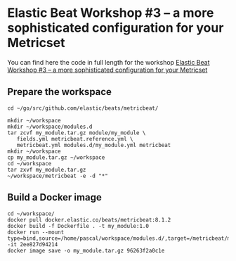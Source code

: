 # Elastic Beat Workshop #3 – a more sophisticated configuration for your Metricset

You can find here the code in full length for the workshop [Elastic Beat Workshop #3 – a more sophisticated configuration for your Metricset](https://cdax.ch/2022/03/05/elasticsearch-beat-workshop-1-secured-metricbeat/)

## Prepare the workspace

```
cd ~/go/src/github.com/elastic/beats/metricbeat/

mkdir ~/workspace
mkdir ~/workspace/modules.d
tar zcvf my_module.tar.gz module/my_module \
   fields.yml metricbeat.reference.yml \
   metricbeat.yml modules.d/my_module.yml metricbeat
mkdir ~/workspace
cp my_module.tar.gz ~/workspace
cd ~/workspace
tar zxvf my_module.tar.gz
~/workspace/metricbeat -e -d "*"

```

## Build a Docker image

```
cd ~/workspace/
docker pull docker.elastic.co/beats/metricbeat:8.1.2
docker build -f Dockerfile . -t my_module:1.0
docker run --mount type=bind,source=/home/pascal/workspace/modules.d/,target=/metricbeat/modules.d -it 2ee827d94214
docker image save -o my_module.tar.gz 96263f2a0c1e
```
